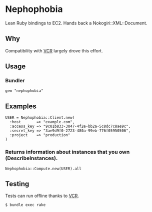 # Nephophobia

Lean Ruby bindings to EC2.  Hands back a Nokogiri::XML::Document.

## Why

Compatibility with [VCR](https://github.com/myronmarston/vcr) largely drove this effort.

## Usage

### Bundler

    gem "nephophobia"

## Examples
    USER = Nephophobia::Client.new(
      :host       => "example.com",
      :access_key => "9c01b833-3047-4f2e-bb2a-5c8dc7c8ae9c",
      :secret_key => "3ae9d9f0-2723-480a-99eb-776f05950506",
      :project    => "production"
    )

### Returns information about instances that you own (DescribeInstances).

    Nephophobia::Compute.new(USER).all

## Testing

Tests can run offline thanks to [VCR](https://github.com/myronmarston/vcr).

    $ bundle exec rake

